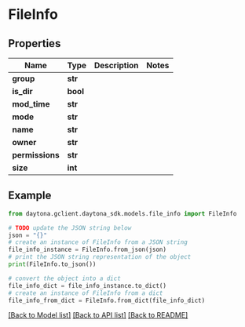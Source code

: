 # FileInfo


## Properties

Name | Type | Description | Notes
------------ | ------------- | ------------- | -------------
**group** | **str** |  | 
**is_dir** | **bool** |  | 
**mod_time** | **str** |  | 
**mode** | **str** |  | 
**name** | **str** |  | 
**owner** | **str** |  | 
**permissions** | **str** |  | 
**size** | **int** |  | 

## Example

```python
from daytona.gclient.daytona_sdk.models.file_info import FileInfo

# TODO update the JSON string below
json = "{}"
# create an instance of FileInfo from a JSON string
file_info_instance = FileInfo.from_json(json)
# print the JSON string representation of the object
print(FileInfo.to_json())

# convert the object into a dict
file_info_dict = file_info_instance.to_dict()
# create an instance of FileInfo from a dict
file_info_from_dict = FileInfo.from_dict(file_info_dict)
```
[[Back to Model list]](../README.md#documentation-for-models) [[Back to API list]](../README.md#documentation-for-api-endpoints) [[Back to README]](../README.md)


